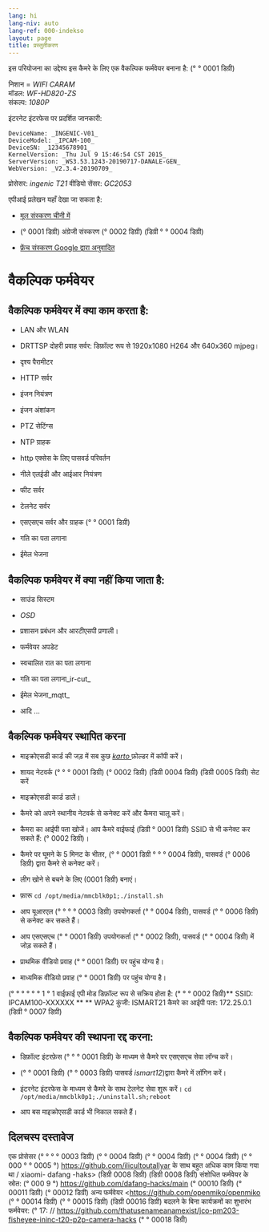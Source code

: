 ```yaml
---
lang: hi
lang-niv: auto
lang-ref: 000-indekso
layout: page
title: प्रस्तुतीकरण
---
```


इस परियोजना का उद्देश्य इस कैमरे के लिए एक वैकल्पिक फर्मवेयर बनाना है: (° ° 0001 डिग्री)

निशान = _WIFI CARAM_  
मॉडल: _WF-HD820-ZS_  
संकल्प: _1080P_

इंटरनेट इंटरफेस पर प्रदर्शित जानकारी:
```
DeviceName: _INGENIC-V01_
DeviceModel: _IPCAM-100_
DeviceSN: _12345678901_
KernelVersion: _Thu Jul 9 15:46:54 CST 2015_
ServerVersion: _WS3.53.1243-20190717-DANALE-GEN_
WebVersion: _V2.3.4-20190709_
```

प्रोसेसर: _ingenic T21_
वीडियो सेंसर: _GC2053_

एपीआई प्रलेखन यहाँ देखा जा सकता है:  
* [मूल संस्करण चीनी में](../zh/includes.zh/html/)


* (° 0001 डिग्री) अंग्रेजी संस्करण (° 0002 डिग्री) (डिग्री ° ° 0004 डिग्री)


* [फ्रेंच संस्करण Google द्वारा अनुवादित](../fr/includes.fr/html/)



# वैकल्पिक फर्मवेयर

## वैकल्पिक फर्मवेयर में क्या काम करता है:

* LAN और WLAN


* DRTTSP दोहरी प्रवाह सर्वर: डिफ़ॉल्ट रूप से 1920x1080 H264 और 640x360 mjpeg।


* दृश्य पैरामीटर


* HTTP सर्वर


* इंजन नियंत्रण


* इंजन अंशांकन


* PTZ सेटिंग्स


* NTP ग्राहक


* http एक्सेस के लिए पासवर्ड परिवर्तन


* नीले एलईडी और आईआर नियंत्रण


* फीट सर्वर


* टेलनेट सर्वर


* एसएसएच सर्वर और ग्राहक (° ° 0001 डिग्री)


* गति का पता लगाना


* ईमेल भेजना



## वैकल्पिक फर्मवेयर में क्या नहीं किया जाता है:

* साउंड सिस्टम


* _OSD_


* प्रशासन प्रबंधन और आरटीएसपी प्रणाली।


* फर्मवेयर अपडेट


* स्वचालित रात का पता लगाना


* गति का पता लगाना_ir-cut_


* ईमेल भेजना_mqtt_


* आदि ...



## वैकल्पिक फर्मवेयर स्थापित करना

* माइक्रोएसडी कार्ड की जड़ में सब कुछ [ _karto_ ](https://github.com/jmichault/ipcam-100/tree/master/karto) फ़ोल्डर में कॉपी करें।


* शायद नेटवर्क (° ° ° 0001 डिग्री) (° 0002 डिग्री) (डिग्री 0004 डिग्री) (डिग्री 0005 डिग्री) सेट करें


* माइक्रोएसडी कार्ड डालें।


* कैमरे को अपने स्थानीय नेटवर्क से कनेक्ट करें और कैमरा चालू करें।


* कैमरा का आईपी पता खोजें। आप कैमरे वाईफाई (डिग्री ° 0001 डिग्री) SSID से भी कनेक्ट कर सकते हैं: (° 0002 डिग्री)।


* कैमरे पर घूमने के 5 मिनट के भीतर, (° ° 0001 डिग्री ° ° ° 0004 डिग्री), पासवर्ड (° 0006 डिग्री) द्वारा कैमरे से कनेक्ट करें।


* लीग खोने से बचने के लिए (0001 डिग्री) बनाएं।


* फ़ारू `cd /opt/media/mmcblk0p1;./install.sh`


* आप यूआरएल (° ° ° ° 0003 डिग्री) उपयोगकर्ता (° ° 0004 डिग्री), पासवर्ड (° ° 0006 डिग्री) से कनेक्ट कर सकते हैं।


* आप एसएसएच (° ° 0001 डिग्री) उपयोगकर्ता (° ° 0002 डिग्री), पासवर्ड (° ° 0004 डिग्री) में जोड़ सकते हैं।


* प्राथमिक वीडियो प्रवाह (° ° 0001 डिग्री) पर पहुंच योग्य है।


* माध्यमिक वीडियो प्रवाह (° ° 0001 डिग्री) पर पहुंच योग्य है।


(° ° ° ° ° ° 1 ° 1 वाईफ़ाई एपी मोड डिफ़ॉल्ट रूप से सक्रिय होता है: (° ° ° 0002 डिग्री)** SSID: IPCAM100-XXXXXX
** ** WPA2 कुंजी: ISMART21
कैमरे का आईपी पता: 172.25.0.1 (डिग्री ° 0007 डिग्री)

## वैकल्पिक फर्मवेयर की स्थापना रद्द करना:

* डिफ़ॉल्ट इंटरफ़ेस (° ° ° 0001 डिग्री) के माध्यम से कैमरे पर एसएसएच सेवा लॉन्च करें।


* (° ° 0001 डिग्री) (° ° 0003 डिग्री) पासवर्ड _ismart12_)द्वारा कैमरे में लॉगिन करें।


* इंटरनेट इंटरफेस के माध्यम से कैमरे के साथ टेलनेट सेवा शुरू करें। `cd /opt/media/mmcblk0p1;./uninstall.sh;reboot`



* आप बस माइक्रोएसडी कार्ड भी निकाल सकते हैं।



## दिलचस्प दस्तावेज

एक प्रोसेसर (° ° ° ° 0003 डिग्री) (° ° 0004 डिग्री) (° ° 0004 डिग्री) (° ° 0004 डिग्री) (° ° 000 ° ° 0005 °) https://github.com/ilicultoutallyar के साथ बहुत अधिक काम किया गया था / xiaomi- dafang -haks>
(डिग्री 0008 डिग्री) (डिग्री 0008 डिग्री) संशोधित फर्मवेयर के स्रोत: (° 000 9 °) https://github.com/dafang-hacks/main (° 00010 डिग्री) (° 00011 डिग्री) (° 00012 डिग्री) अन्य फर्मवेयर <https://github.com/openmiko/openmiko (° ° 00014 डिग्री) (° ° 00015 डिग्री) (डिग्री 00016 डिग्री) बदलने के बिना कार्यक्रमों का शुभारंभ फर्मवेयर: (° 17: // https://github.com/thatusenameanamexist/jco-pm203-fisheyee-ininc-t20-p2p-camera-hacks (° ° 00018 डिग्री)

